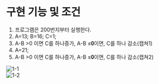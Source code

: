 # 구현 기능 및 조건

1. 프로그램은 200번지부터 실행한다.<br>
2. A=13; B=16; C=1;<br>
3. A-B >0 이면 C를 하나증가, A-B ≤𝟎이면, C를 하나 감소(캡쳐1) <br> 
4. A=21;<br>
5. A-B >0 이면 C를 하나증가, A-B ≤𝟎이면, C를 하나 감소(캡쳐2) <br>

![1-1](https://user-images.githubusercontent.com/74492426/109420665-0a440b00-7a17-11eb-8aae-24d707e5ec08.JPG)<br>
![1-2](https://user-images.githubusercontent.com/74492426/109420669-0c0dce80-7a17-11eb-9d63-a27e67e57489.JPG)
